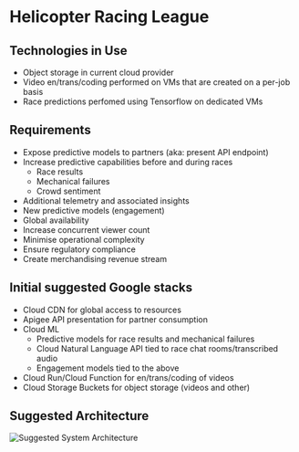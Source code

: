 # Helicopter Racing League

## Technologies in Use
- Object storage in current cloud provider
- Video en/trans/coding performed on VMs that are created on a per-job basis
- Race predictions perfomed using Tensorflow on dedicated VMs

## Requirements
- Expose predictive models to partners (aka: present API endpoint)
- Increase predictive capabilities before and during races
    - Race results
    - Mechanical failures
    - Crowd sentiment
- Additional telemetry and associated insights
- New predictive models (engagement)
- Global availability
- Increase concurrent viewer count
- Minimise operational complexity
- Ensure regulatory compliance
- Create merchandising revenue stream

## Initial suggested Google stacks
- Cloud CDN for global access to resources
- Apigee API presentation for partner consumption
- Cloud ML
    - Predictive models for race results and mechanical failures
    - Cloud Natural Language API tied to race chat rooms/transcribed audio
    - Engagement models tied to the above
- Cloud Run/Cloud Function for en/trans/coding of videos
- Cloud Storage Buckets for object storage (videos and other)

## Suggested Architecture
![Suggested System Architecture](https://lucid.app/publicSegments/view/d10b3ff8-e9c1-46f5-87fa-16f7ca03caab/image.png)